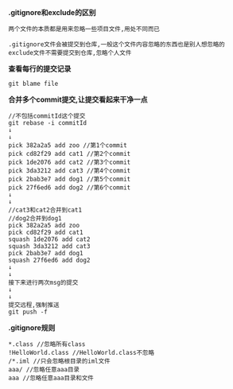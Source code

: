 **.gitignore和exclude的区别**

    两个文件的本质都是用来忽略一些项目文件,用处不同而已
    
    .gitignore文件会被提交到仓库,一般这个文件内容忽略的东西也是别人想忽略的
    exclude文件不需要提交到仓库,忽略个人文件

**查看每行的提交记录**

    git blame file

**合并多个commit提交,让提交看起来干净一点**

```
//不包括commitId这个提交
git rebase -i commitId
↓
↓
pick 382a2a5 add zoo //第1个commit
pick cd82f29 add cat1 //第2个commit
pick 1de2076 add cat2 //第3个commit
pick 3da3212 add cat3 //第4个commit
pick 2bab3e7 add dog1 //第5个commit
pick 27f6ed6 add dog2 //第6个commit
↓
↓
//cat3和cat2合并到cat1
//dog2合并到dog1
pick 382a2a5 add zoo
pick cd82f29 add cat1
squash 1de2076 add cat2
squash 3da3212 add cat3
pick 2bab3e7 add dog1
squash 27f6ed6 add dog2
↓
↓
接下来进行两次msg的提交
↓
↓
提交远程,强制推送
git push -f
```

**.gitignore规则**

    *.class //忽略所有class
    !HelloWorld.class //HelloWorld.class不忽略
    /*.iml //只会忽略根目录的iml文件
    aaa/ //忽略任意aaa目录
    aaa //忽略任意aaa目录和文件

